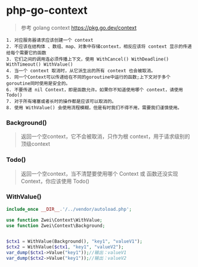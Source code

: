 # php-go-context
> 参考 golang context https://pkg.go.dev/context

```
1. 对应服务器请求应该创建一个 context 
2. 不应该在结构体 、数组、map、对象中存储context，相反应该将 context 显示的传递给每个需要它的函数
3. 它们之间的调用连必须传播上下文，使用 WithCancel() WithDeadline() WithTimeout() WithValue()
4. 当一个 context 取消时，从它派生出的所有 context 也会被取消。
5. 同一个Context可以传递给在不同的goroutine中运行的函数;上下文对于多个goroutine同时使用是安全的。
6. 不要传递 nil Context，即是函数允许。如果你不知道使用哪个 context，请使用 Todo()
7. 对于所有堵塞或者长时的操作都是应该可以取消的。
8. 使用 WithValue() 会使用流程模糊，但是有时我们不得不用，需要我们谨慎使用。
```

###  Background()
> 返回一个空context，它不会被取消，只作为根 context，用于请求级别的 顶级context

###  Todo()
> 返回一个空context，当不清楚要使用哪个 Context 或 函数还没实现 Context，你应该使用 Todo()

### WithValue()
> 
```php
include_once __DIR__.'/../vendor/autoload.php';

use function Zwei\Context\WithValue;
use function Zwei\Context\Background;


$ctx1 = WithValue(Background(), "key1", "valueV1");
$ctx2 = WithValue($ctx1, "key1", "valueV2");
var_dump($ctx1->Value("key1"));//输出：valueV1
var_dump($ctx2->Value("key1"));//输出：valueV2
```